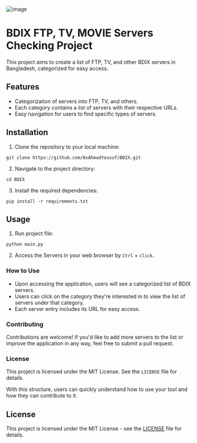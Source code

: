 ![image](https://github.com/0xAhmadYousuf/BDIX/assets/139548576/bea4c8fc-c63f-4167-a96d-60a6825e5bf9)


# BDIX FTP, TV, MOVIE Servers Checking Project

This project aims to create a list of FTP, TV, and other BDIX servers in Bangladesh, categorized for easy access.

## Features

- Categorization of servers into FTP, TV, and others.
- Each category contains a list of servers with their respective URLs.
- Easy navigation for users to find specific types of servers.

## Installation

1. Clone the repository to your local machine:

```
git clone https://github.com/0xAhmadYousuf/BDIX.git
```

2. Navigate to the project directory:

```
cd BDIX
```

3. Install the required dependencies:

```
pip install -r requirements.txt
```



## Usage

1. Run project file:

```
python main.py
```

2. Access the Servers in your web browser by `Ctrl` + `click`.



### How to Use
- Upon accessing the application, users will see a categorized list of BDIX servers.
- Users can click on the category they're interested in to view the list of servers under that category.
- Each server entry includes its URL for easy access.

### Contributing
Contributions are welcome! If you'd like to add more servers to the list or improve the application in any way, feel free to submit a pull request.

### License
This project is licensed under the MIT License. See the `LICENSE` file for details.

With this structure, users can quickly understand how to use your tool and how they can contribute to it.

## License
This project is licensed under the MIT License - see the [LICENSE](LICENSE) file for details.
